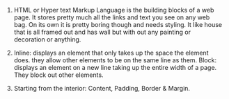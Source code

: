 1. HTML or Hyper text Markup Language is the building blocks of a web page. It stores pretty much all the links and text you see on any web bag. On its own it is pretty boring though and needs styling. It like house that is all framed out and has wall but with out any painting or decoration or anything.

2. Inline: displays an element that only takes up the space the element does. they allow other elements to be on the same line as them.
    Block: displays an element on a new line taking up the entire width of a page. They block out other elements.

3. Starting from the interior: Content, Padding, Border & Margin.
